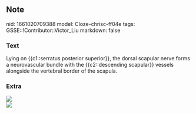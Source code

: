 ## Note
nid: 1661020709388
model: Cloze-chrisc-ff04e
tags: GSSE::!Contributor::Victor_Liu
markdown: false

### Text
Lying on {{c1::serratus posterior superior}}, the dorsal scapular nerve forms a neurovascular bundle with the {{c2::descending scapular}} vessels alongside the vertebral border of the scapula.

### Extra
<div><img src="image-44.jpg"></div><img src="Gray521.png">
